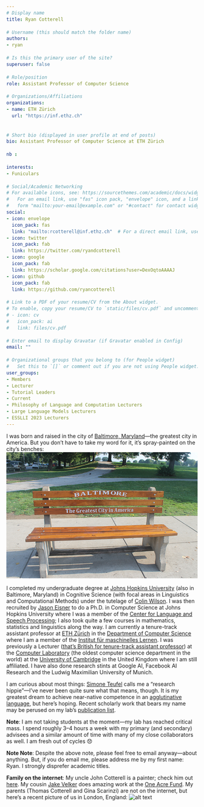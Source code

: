 ```yaml
---
# Display name
title: Ryan Cotterell

# Username (this should match the folder name)
authors:
- ryan

# Is this the primary user of the site?
superuser: false

# Role/position
role: Assistant Professor of Computer Science

# Organizations/Affiliations
organizations:
- name: ETH Zürich
  url: "https://inf.ethz.ch"


# Short bio (displayed in user profile at end of posts)
bio: Assistant Professor of Computer Science at ETH Zürich

nb : 

interests:
- Funiculars

# Social/Academic Networking
# For available icons, see: https://sourcethemes.com/academic/docs/widgets/#icons
#   For an email link, use "fas" icon pack, "envelope" icon, and a link in the
#   form "mailto:your-email@example.com" or "#contact" for contact widget.
social:
- icon: envelope
  icon_pack: fas
  link: "mailto:rcotterell@inf.ethz.ch"  # For a direct email link, use "mailto:test@example.org".
- icon: twitter
  icon_pack: fab
  link: https://twitter.com/ryandcotterell
- icon: google
  icon_pack: fab
  link: https://scholar.google.com/citations?user=DexOqtoAAAAJ
- icon: github
  icon_pack: fab
  link: https://github.com/ryancotterell
  
# Link to a PDF of your resume/CV from the About widget.
# To enable, copy your resume/CV to `static/files/cv.pdf` and uncomment the lines below.  
# - icon: cv
#   icon_pack: ai
#   link: files/cv.pdf 

# Enter email to display Gravatar (if Gravatar enabled in Config)
email: ""
  
# Organizational groups that you belong to (for People widget)
#   Set this to `[]` or comment out if you are not using People widget.  
user_groups:
- Members
- Lecturer
- Tutorial Leaders
- Current
- Philosophy of Language and Computation Lecturers
- Large Language Models Lecturers
- ESSLLI 2023 Lecturers
---
```

I was born and raised in the city of [Baltimore, Maryland](https://en.wikipedia.org/wiki/Baltimore)—the greatest city in America. But you don’t have to take my word for it, it’s spray-painted on the city’s benches:
![alt text][bench]

[bench]: image1.png "Baltimore Bench"

I completed my undergraduate degree at [Johns Hopkins University](https://www.jhu.edu/) (also in Baltimore, Maryland) in Cognitive Science (with focal areas in Linguistics and Computational Methods) under the tutelage of [Colin Wilson](https://colincwilson.github.io/). I was then recruited by [Jason Eisner](https://www.cs.jhu.edu/~jason/) to do a Ph.D. in Computer Science at Johns Hopkins University where I was a member of the [Center for Language and Speech Processing](https://www.clsp.jhu.edu/); I also took quite a few courses in mathematics, statistics and linguistics along the way. I am currently a tenure-track assistant professor at [ETH Zürich](https://ethz.ch/en.html) in the [Department of Computer Science](https://inf.ethz.ch/) where I am a member of the [Institut für maschinelles Lernen](https://ml.inf.ethz.ch/). I was previously a Lecturer ([that’s British for tenure-track assistant professor](https://en.wikipedia.org/wiki/Academic_ranks_in_the_United_Kingdom)) at the [Computer Laboratory](https://www.cl.cam.ac.uk/) (the oldest computer science department in the world) at the [University of Cambridge](https://www.cam.ac.uk/) in the United Kingdom where I am still affiliated. I have also done research stints at Google AI, Facebook AI Research and the Ludwig Maximilian University of Munich. 

I am curious about most things: [Simone Teufel](https://www.cl.cam.ac.uk/~sht25/) calls me a “research hippie”—I’ve never been quite sure what that means, though. It is my greatest dream to achieve near-native competence in an [agglutinative language](https://en.wikipedia.org/wiki/Agglutinative_language), but here’s hoping. Recent scholarly work that bears my name may be perused on my lab’s [publication list](https://rycolab.github.io/publication/). 

**Note**: I am not taking students at the moment—my lab has reached critical mass. I spend roughly 3–4 hours a week with my primary (and secondary) advisees and a similar amount of time with many of my close collaborators as well. I am fresh out of cycles :disappointed:

**Note Note**: Despite the above note, please feel free to email anyway—about anything. But, if you do email me, please address me by my first name: Ryan. I strongly disprefer academic titles.  

**Family on the internet**: My uncle John Cotterell is a painter; check him out [here](http://jrcotterell.com/). My cousin [Jake Velker](https://ke.linkedin.com/in/jake-velker-22390459) does amazing work at the [One Acre Fund](https://oneacrefund.org/). My parents (Thomas Cotterell and Gina Scarinzi) are not on the internet, but here’s a recent picture of us in London, England:
![alt text][fam]

[fam]: image2.png "Family"

<!-- Animal Form: Wug -->

<!-- <img  class="avatar-small" src="wug.png" style="float: center" /> -->
